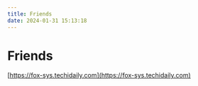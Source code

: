 ```yaml
---
title: Friends
date: 2024-01-31 15:13:18
---
```


# Friends

[https://fox-sys.techidaily.com](https://fox-sys.techidaily.com)